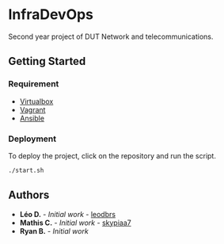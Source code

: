 # InfraDevOps

Second year project of DUT Network and telecommunications.

## Getting Started

### Requirement

-   [Virtualbox](https://www.virtualbox.org/)
-   [Vagrant](https://www.vagrantup.com/)
-   [Ansible](https://docs.ansible.com/ansible/latest/index.html)

### Deployment

To deploy the project, click on the repository and run the script.

```bash
./start.sh
```

## Authors

-   **Léo D.** - _Initial work_ - [leodbrs](https://github.com/leodbrs)
-   **Mathis C.** - _Initial work_ - [skypiaa7](https://github.com/skypiaa7)
-   **Ryan B.** - _Initial work_
